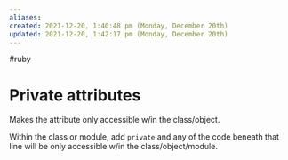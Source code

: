 ```yaml
---
aliases: 
created: 2021-12-20, 1:40:48 pm (Monday, December 20th)
updated: 2021-12-20, 1:42:17 pm (Monday, December 20th)
---
```

#ruby

# Private attributes
Makes the attribute only accessible w/in the class/object.

Within the class or module, add `private` and any of the code beneath that line will be only accessible w/in the class/object/module.